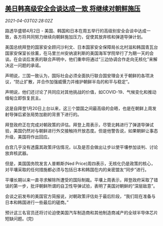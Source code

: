 <!--1617417062000-->
[美日韩高级安全会谈达成一致 将继续对朝鲜施压](https://cn.reuters.com/article/us-japan-kr-nuclear-0403-idCNKBS2BQ01K)
------

<div><i>2021-04-03T02:28:02Z</i></div><p>路透华盛顿4月2日 - 美国、韩国和日本在周五举行的高级别安全会谈中达成一致，各方将共同努力继续向朝鲜施加压力，促使其放弃核和弹道导弹计划。</p><p>美国总统拜登的国家安全顾问沙利文、日本国家安全保障局长北村滋和韩国青瓦台国家安保室长徐薰，在马里兰州安纳波利斯的美国海军学院举行了为期一天的会谈。在会谈后发表的联合声明中，他们重申将通过“三边协调合作走向无核化”来解决这一问题的承诺。</p><p>声明说，三国一致认为，国际社会必须全面执行联合国安理会关于朝鲜的各项决议，“防止扩散，并合作加强威慑力并维护朝鲜半岛的和平与稳定”。</p><p>声明说，他们还讨论了共同应对其他挑战的价值，如COVID-19、气候变化和推动缅甸立即恢复民主。</p><p>这是自拜登1月20日上台以来，这三个盟国之间最高级的会晤，也是在朝鲜上周发射导弹后紧张局势加剧的背景下进行的。</p><p>拜登政府正在完成对朝政策的评估。拜登上周表示，尽管北韩进行了弹道导弹试验，美国仍然对与朝鲜进行外交接触持开放态度。但是他警告说，如果朝鲜让事态升级，美国将作出回应。</p><p>白宫几乎没有透露其政策评估情况，以及是否会做出让步以使平壤参加谈判、讨论放弃核武器。</p><p>但是，美国国务院发言人普赖斯(Ned Price)周四表示，无核化仍是政策的核心，对平壤采取的任何措施都必须与包括日本和韩国在内的亲密盟友“同步”进行。</p><p>平壤长期以来一直寻求解除所遭受的国际制裁。平壤上周表示，拜登政府采取了错误的第一步，批评朝鲜所谓的自卫性导弹试验，表明了美国对朝鲜的“深层敌意”。</p><p>会谈之前发布的美国官方简报说，对朝政策评估处于最后阶段，“我们现在准备与日本和韩国进行一些最后的磋商。”</p><p>预计这三名官员还将讨论迫使美国汽车制造商和其他制造商减产的全球半导体芯片短缺问题。(完)</p>
